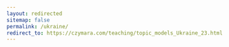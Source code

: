```yaml
---
layout: redirected
sitemap: false
permalink: /ukraine/
redirect_to: https://czymara.com/teaching/topic_models_Ukraine_23.html
---
```


